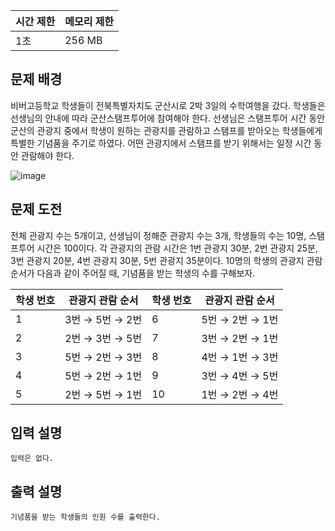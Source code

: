 | 시간 제한 | 메모리 제한 |
| --- | --- |
| 1초 | 256 MB |

## 문제 배경

비버고등학교 학생들이 전북특별자치도 군산시로 2박 3일의 수학여행을 갔다. 학생들은 선생님의
안내에 따라 군산스탬프투어에 참여해야 한다. 선생님은 스탬프투어 시간 동안 군산의 관광지 중에서 학생이 원하는 관광지를 관람하고 스탬프를 받아오는 학생들에게 특별한 기념품을 주기로 하였다. 어떤 관광지에서 스탬프를 받기 위해서는 일정 시간 동안 관람해야 한다.

![image](https://github.com/wkdtjdwns/Python/assets/128266768/6a72c9d6-4481-4380-b80a-e71fb3ed0f44)

## 문제 도전

전체 관광지 수는 5개이고, 선생님이 정해준 관광지 수는 3개, 학생들의 수는 10명, 스탬프투어
시간은 100이다. 각 관광지의 관람 시간은 1번 관광지 30분, 2번 관광지 25분, 3번 관광지 20분, 4번 관광지 30분, 5번 관광지 35분이다. 10명의 학생의 관광지 관람 순서가 다음과 같이 주어질
때, 기념품을 받는 학생의 수를 구해보자.

| 학생 번호 | 관광지 관람 순서 | 학생 번호 | 관광지 관람 순서 |
| --- | --- | --- | --- |
| 1 | 3번 → 5번 → 2번 | 6 | 5번 → 2번 → 1번 |
| 2 | 2번 → 3번 → 5번 | 7 | 3번 → 2번 → 1번 |
| 3 | 5번 → 2번 → 3번 | 8 | 4번 → 1번 → 3번 |
| 4 | 5번 → 2번 → 1번 | 9 | 3번 → 4번 → 5번 |
| 5 | 2번 → 5번 → 1번 | 10 | 1번 → 2번 → 4번 |

## **입력 설명**

```
입력은 없다.
```

## **출력 설명**

```
기념품을 받는 학생들의 인원 수를 출력한다.
```
